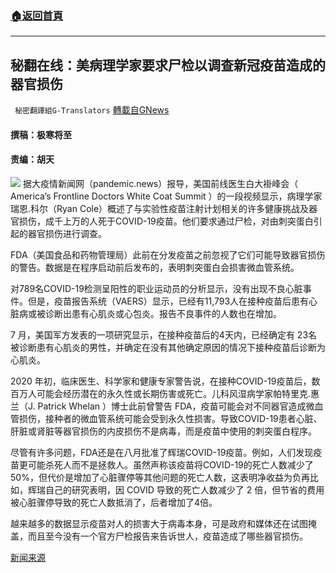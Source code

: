 ###  [:house:返回首頁](https://github.com/ourhimalayas/txt)
---


## 秘翻在线：美病理学家要求尸检以调查新冠疫苗造成的器官损伤
` 秘密翻譯組G-Translators` [轉載自GNews](https://gnews.org/zh-hans/1568763/)

#### 撰稿：极寒将至 

#### 责编：胡天
![](https://assets.gnews.org/wp-content/uploads/2021/10/image-27.png)
据大疫情新闻网（pandemic.news）报导，美国前线医生白大褂峰会（ America’s Frontline Doctors White Coat Summit ）的一段视频显示，病理学家瑞恩.科尔（Ryan Cole）概述了与实验性疫苗注射计划相关的许多健康挑战及器官损伤，成千上万的人死于COVID-19疫苗。他们要求通过尸检，对由刺突蛋白引起的器官损伤进行调查。

FDA（美国食品和药物管理局）此前在分发疫苗之前忽视了它们可能导致器官损伤的警告。数据是在程序启动前后发布的，表明刺突蛋白会损害微血管系统。

对789名COVID-19检测呈阳性的职业运动员的分析显示，没有出现不良心脏事件。但是，疫苗报告系统（VAERS）显示，已经有11,793人在接种疫苗后患有心脏病或被诊断出患有心肌炎或心包炎。报告不良事件的人数也在增加。

7 月，美国军方发表的一项研究显示，在接种疫苗后的4天内，已经确定有 23名被诊断患有心肌炎的男性，并确定在没有其他确定原因的情况下接种疫苗后诊断为心肌炎。

2020 年初，临床医生、科学家和健康专家警告说，在接种COVID-19疫苗后，数百万人可能会经历潜在的永久性或长期伤害或死亡。儿科风湿病学家帕特里克.惠兰（J. Patrick Whelan ）博士此前曾警告 FDA，疫苗可能会对不同器官造成微血管损伤，接种者的微血管系统可能会受到永久性损害。导致COVID-19患者心脏、肝脏或肾脏等器官损伤的内皮损伤不是病毒，而是疫苗中使用的刺突蛋白程序。

尽管有许多问题，FDA还是在八月批准了辉瑞COVID-19疫苗。例如，人们发现疫苗更可能杀死人而不是拯救人。虽然声称该疫苗将COVID-19的死亡人数减少了50%，但代价是增加了心脏骤停等其他问题的死亡人数，这表明净收益为负再比如，辉瑞自己的研究表明，因 COVID 导致的死亡人数减少了 2 倍，但节省的费用被心脏骤停导致的死亡人数抵消了，后者增加了4倍。

越来越多的数据显示疫苗对人的损害大于病毒本身，可是政府和媒体还在试图掩盖，而且至今没有一个官方尸检报告来告诉世人，疫苗造成了哪些器官损伤。

[新闻来源](https://pandemic.news/2021-09-30-covid19-vaccines-may-cause-organ-damage.html#)
